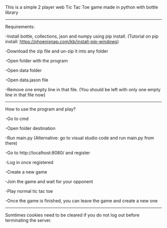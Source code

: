 This is a simple 2 player web Tic Tac Toe game made in python with bottle library

--------------------------------------------------------------------------------------------------------------------------------------

Requirements:

-Install bottle, collections, json and numpy using pip install. (Tutorial on pip install: https://phoenixnap.com/kb/install-pip-windows)

-Download the zip file and un-zip it into any folder

-Open folder with the program

-Open data folder

-Open data.jason file

-Remove one empty line in that file. (You should be left with only one empty line in that file now)

--------------------------------------------------------------------------------------------------------------------------------------

How to use the program and play?

-Go to cmd

-Open folder destination

-Run main.py (Alternative: go to visual studio code and run main.py from there)

-Go to http://localhost:8080/ and register

-Log in once registered

-Create a new game

-Join the game and wait for your opponent

-Play normal tic tac toe 

-Once the game is finished, you can leave the game and create a new one

--------------------------------------------------------------------------------------------------------------------------------------


Somtimes cookies need to be cleared if you do not log out before terminating the server.
